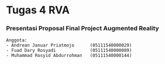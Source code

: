 # Tugas 4 RVA 
### Presentasi Proposal Final Project Augmented Reality

```
Anggota: 
- Andrean Januar Priatmojo		(05111540000029)
- Fuad Dary Rosyadi				(05111540000089)
- Muhammad Rosyid Abdurrohman	(05111540000144)
```